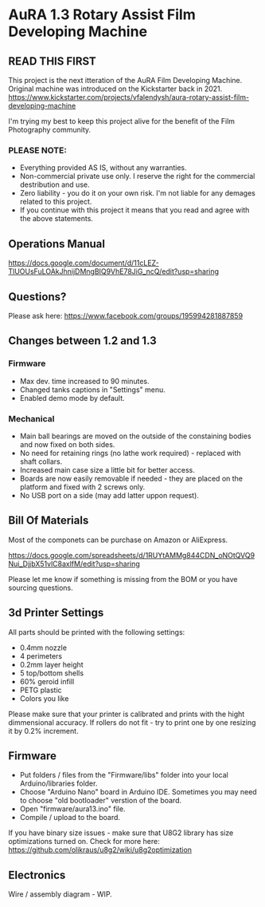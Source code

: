 # AuRA 1.3 Rotary Assist Film Developing Machine

## READ THIS FIRST
This project is the next itteration of the AuRA Film Developing Machine.
Original machine was introduced on the Kickstarter back in 2021.
https://www.kickstarter.com/projects/vfalendysh/aura-rotary-assist-film-developing-machine

I'm trying my best to keep this project alive for the benefit of the Film Photography community.

### PLEASE NOTE: 
- Everything provided AS IS, without any warranties.
- Non-commercial private use only. I reserve the right for the commercial destribution and use. 
- Zero liability - you do it on your own risk. I'm not liable for any demages related to this project.
- If you continue with this project it means that you read and agree with the above statements.

## Operations Manual
https://docs.google.com/document/d/11cLEZ-TlUOUsFuLOAkJhnijDMngBIQ9VhE78JiG_ncQ/edit?usp=sharing

## Questions?
Please ask here: https://www.facebook.com/groups/195994281887859

## Changes between 1.2 and 1.3
### Firmware
- Max dev. time increased to 90 minutes.
- Changed tanks captions in "Settings" menu.
- Enabled demo mode by default.

### Mechanical
- Main ball bearings are moved on the outside of the constaining bodies and now fixed on both sides.
- No need for retaining rings (no lathe work required) - replaced with shaft collars.
- Increased main case size a little bit for better access.
- Boards are now easily removable if needed - they are placed on the platform and fixed with 2 screws only.
- No USB port on a side (may add latter uppon request).

## Bill Of Materials
Most of the componets can be purchase on Amazon or AliExpress. 

https://docs.google.com/spreadsheets/d/1RUYtAMMg844CDN_oNOtQVQ9Nui_DjjbX51vlC8axlfM/edit?usp=sharing

Please let me know if something is missing from the BOM or you have sourcing questions.

## 3d Printer Settings
All parts should be printed with the following settings:
- 0.4mm nozzle
- 4 perimeters
- 0.2mm layer height
- 5 top/bottom shells
- 60% geroid infill
- PETG plastic
- Colors you like
  
Please make sure that your printer is calibrated and prints with the hight dimmensional accuracy.
If rollers do not fit - try to print one by one resizing it by 0.2% increment.

## Firmware
- Put folders / files from the "Firmware/libs" folder into your local Arduino/libraries folder.
- Choose "Arduino Nano" board in Arduino IDE. Sometimes you may need to choose "old bootloader" verstion of the board.
- Open "firmware/aura13.ino" file.
- Compile / upload to the board.

If you have binary size issues - make sure that U8G2 library has size optimizations turned on. 
Check for more here: https://github.com/olikraus/u8g2/wiki/u8g2optimization

## Electronics
Wire / assembly diagram - WIP.


